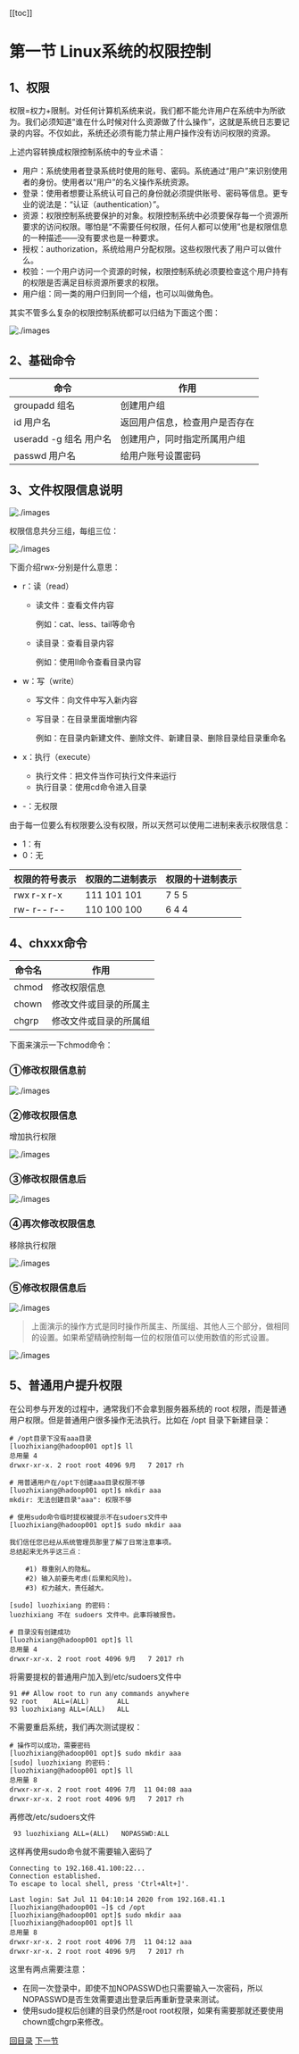 [[toc]]

# 第一节 Linux系统的权限控制



## 1、权限

权限=权力+限制。对任何计算机系统来说，我们都不能允许用户在系统中为所欲为。我们必须知道“谁在什么时候对什么资源做了什么操作”，这就是系统日志要记录的内容。不仅如此，系统还必须有能力禁止用户操作没有访问权限的资源。

上述内容转换成权限控制系统中的专业术语：

- 用户：系统使用者登录系统时使用的账号、密码。系统通过“用户”来识别使用者的身份。使用者以“用户”的名义操作系统资源。
- 登录：使用者想要让系统认可自己的身份就必须提供账号、密码等信息。更专业的说法是：“认证（authentication）”。
- 资源：权限控制系统要保护的对象。权限控制系统中必须要保存每一个资源所要求的访问权限。哪怕是“不需要任何权限，任何人都可以使用”也是权限信息的一种描述——没有要求也是一种要求。
- 授权：authorization，系统给用户分配权限。这些权限代表了用户可以做什么。
- 校验：一个用户访问一个资源的时候，权限控制系统必须要检查这个用户持有的权限是否满足目标资源所要求的权限。
- 用户组：同一类的用户归到同一个组，也可以叫做角色。

其实不管多么复杂的权限控制系统都可以归结为下面这个图：

![./images](./images/img087.png)



## 2、基础命令

| 命令                   | 作用                           |
| ---------------------- | ------------------------------ |
| groupadd 组名          | 创建用户组                     |
| id 用户名              | 返回用户信息，检查用户是否存在 |
| useradd -g 组名 用户名 | 创建用户，同时指定所属用户组   |
| passwd 用户名          | 给用户账号设置密码             |



## 3、文件权限信息说明

![./images](./images/img088.png)

权限信息共分三组，每组三位：

![./images](./images/img089.png)



下面介绍rwx-分别是什么意思：

- r：读（read）

  - 读文件：查看文件内容

    例如：cat、less、tail等命令

  - 读目录：查看目录内容

    例如：使用ll命令查看目录内容

- w：写（write）

  - 写文件：向文件中写入新内容

  - 写目录：在目录里面增删内容

    例如：在目录内新建文件、删除文件、新建目录、删除目录给目录重命名

- x：执行（execute）

  - 执行文件：把文件当作可执行文件来运行
  - 执行目录：使用cd命令进入目录

- -：无权限

由于每一位要么有权限要么没有权限，所以天然可以使用二进制来表示权限信息：

- 1：有
- 0：无

| 权限的符号表示 | 权限的二进制表示 | 权限的十进制表示 |
| -------------- | ---------------- | ---------------- |
| rwx r-x r-x    | 111 101 101      | 7 5 5            |
| rw- r-- r--    | 110 100 100      | 6 4 4            |



## 4、chxxx命令

| 命令名 | 作用                   |
| ------ | ---------------------- |
| chmod  | 修改权限信息           |
| chown  | 修改文件或目录的所属主 |
| chgrp  | 修改文件或目录的所属组 |

下面来演示一下chmod命令：



### ①修改权限信息前

![./images](./images/img090.png)



### ②修改权限信息

增加执行权限

![./images](./images/img091.png)



### ③修改权限信息后

![./images](./images/img092.png)



### ④再次修改权限信息

移除执行权限

![./images](./images/img093.png)



### ⑤修改权限信息后

![./images](./images/img094.png)

> 上面演示的操作方式是同时操作所属主、所属组、其他人三个部分，做相同的设置。如果希望精确控制每一位的权限值可以使用数值的形式设置。

![./images](./images/img095.png)



## 5、普通用户提升权限

在公司参与开发的过程中，通常我们不会拿到服务器系统的 root 权限，而是普通用户权限。但是普通用户很多操作无法执行。比如在 /opt 目录下新建目录：

```shell
# /opt目录下没有aaa目录
[luozhixiang@hadoop001 opt]$ ll
总用量 4
drwxr-xr-x. 2 root root 4096 9月   7 2017 rh

# 用普通用户在/opt下创建aaa目录权限不够
[luozhixiang@hadoop001 opt]$ mkdir aaa
mkdir: 无法创建目录"aaa": 权限不够

# 使用sudo命令临时提权被提示不在sudoers文件中
[luozhixiang@hadoop001 opt]$ sudo mkdir aaa

我们信任您已经从系统管理员那里了解了日常注意事项。
总结起来无外乎这三点：

    #1) 尊重别人的隐私。
    #2) 输入前要先考虑(后果和风险)。
    #3) 权力越大，责任越大。

[sudo] luozhixiang 的密码：
luozhixiang 不在 sudoers 文件中。此事将被报告。

# 目录没有创建成功
[luozhixiang@hadoop001 opt]$ ll
总用量 4
drwxr-xr-x. 2 root root 4096 9月   7 2017 rh
```



将需要提权的普通用户加入到/etc/sudoers文件中

```shell
91 ## Allow root to run any commands anywhere 
92 root    ALL=(ALL)       ALL
93 luozhixiang ALL=(ALL)   ALL
```



不需要重启系统，我们再次测试提权：

```shell
# 操作可以成功，需要密码
[luozhixiang@hadoop001 opt]$ sudo mkdir aaa
[sudo] luozhixiang 的密码：
[luozhixiang@hadoop001 opt]$ ll
总用量 8
drwxr-xr-x. 2 root root 4096 7月  11 04:08 aaa
drwxr-xr-x. 2 root root 4096 9月   7 2017 rh
```



再修改/etc/sudoers文件

```shell
 93 luozhixiang ALL=(ALL)   NOPASSWD:ALL
```



这样再使用sudo命令就不需要输入密码了

```shell
Connecting to 192.168.41.100:22...
Connection established.
To escape to local shell, press 'Ctrl+Alt+]'.

Last login: Sat Jul 11 04:10:14 2020 from 192.168.41.1
[luozhixiang@hadoop001 ~]$ cd /opt
[luozhixiang@hadoop001 opt]$ sudo mkdir aaa
[luozhixiang@hadoop001 opt]$ ll
总用量 8
drwxr-xr-x. 2 root root 4096 7月  11 04:12 aaa
drwxr-xr-x. 2 root root 4096 9月   7 2017 rh
```



这里有两点需要注意：

- 在同一次登录中，即使不加NOPASSWD也只需要输入一次密码，所以NOPASSWD是否生效需要退出登录后再重新登录来测试。
- 使用sudo提权后创建的目录仍然是root root权限，如果有需要那就还要使用chown或chgrp来修改。



[回目录](index.html) [下一节](verse02-service.html)